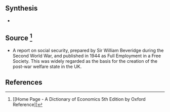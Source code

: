 ## Synthesis
- 
## Source [^1]
- A report on social security, prepared by Sir William Beveridge during the Second World War, and published in 1944 as Full Employment in a Free Society. This was widely regarded as the basis for the creation of the post-war welfare state in the UK.
## References

[^1]: [[Home Page - A Dictionary of Economics 5th Edition by Oxford Reference]]